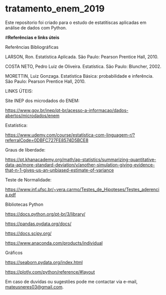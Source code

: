 # tratamento_enem_2019
Este repositorio foi criado para o estudo de estatítiscas aplicadas em análise de dados com Python.

#**Referências e links úteis**

Referências Bibliográficas

LARSON, Ron. Estatística Aplicada. São Paulo: Pearson Prentice Hall, 2010.

COSTA NETO, Pedro Luiz de Oliveira. Estatística. São Paulo: Bluncher, 2002.

MORETTIN, Luiz Gonzaga. Estatística Básica: probabilidade e inferência. São Paulo: Pearson Prentice Hall, 2010.

LINKS ÚTEIS:

Site INEP dos microdados do ENEM:

https://www.gov.br/inep/pt-br/acesso-a-informacao/dados-abertos/microdados/enem

Estatística:

https://www.udemy.com/course/estatistica-com-linguagem-r/?referralCode=0DBFC727FE8574D5BCE8

Graus de liberdade:

https://pt.khanacademy.org/math/ap-statistics/summarizing-quantitative-data-ap/more-standard-deviation/v/another-simulation-giving-evidence-that-n-1-gives-us-an-unbiased-estimate-of-variance

Teste de Normalidade:

https://www.inf.ufsc.br/~vera.carmo/Testes_de_Hipoteses/Testes_aderencia.pdf

Bibliotecas Python

https://docs.python.org/pt-br/3/library/

https://pandas.pydata.org/docs/

https://docs.scipy.org/

https://www.anaconda.com/products/individual

Gráficos

https://seaborn.pydata.org/index.html

https://plotly.com/python/reference/#layout

Em caso de duvidas ou sugestões pode me contactar via e-mail, mateusneres03@gmail.com.

